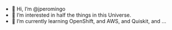 - 👋 Hi, I’m @jperomingo
- 👀 I’m interested in half the things in this Universe.
- 🌱 I’m currently learning OpenShift, and AWS, and Quiskit, and ...

<!---
jperomingo/jperomingo is a ✨ special ✨ repository because its `README.md` (this file) appears on your GitHub profile.
You can click the Preview link to take a look at your changes.
--->
